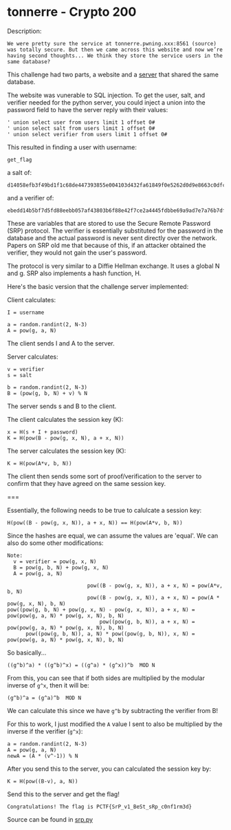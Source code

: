# tonnerre - Crypto 200
Description:
```
We were pretty sure the service at tonnerre.pwning.xxx:8561 (source) was totally secure. But then we came across this website and now we’re having second thoughts... We think they store the service users in the same database?
```

This challenge had two parts, a website and a [server](public_server_ea2e768e20e89fb1aafbbc547cdb4636.py) that shared the same database.

The website was vunerable to SQL injection.  To get the user, salt, and verifier needed for the python server, you could inject a union into the password field to have the server reply with their values:
```
' union select user from users limit 1 offset 0#
' union select salt from users limit 1 offset 0#
' union select verifier from users limit 1 offset 0#
```

This resulted in finding a user with username:
```
get_flag
```
a salt of:
```
d14058efb3f49bd1f1c68de447393855e004103d432fa61849f0e5262d0d9e8663c0dfcb877d40ea6de6b78efd064bdd02f6555a90d92a8a5c76b28b9a785fd861348af8a7014f4497a5de5d0d703a24ff9ec9b5c1ff8051e3825a0fc8a433296d31cf0bd5d21b09c8cd7e658f2272744b4d2fb63d4bccff8f921932a2e81813
```
and a verifier of:
```
ebedd14b5bf7d5fd88eebb057af43803b6f88e42f7ce2a4445fdbbe69a9ad7e7a76b7df4a4e79cefd61ea0c4f426c0261acf5becb5f79cdf916d684667b6b0940b4ac2f885590648fbf2d107707acb38382a95bea9a89fb943a5c1ef6e6d064084f8225eb323f668e2c3174ab7b1dbfce831507b33e413b56a41528b1c850e59
```

These are variables that are stored to use the Secure Remote Password (SRP) protocol.
The verifier is essentially substituted for the password in the database and the actual password is never sent directly over the network.
Papers on SRP old me that because of this, if an attacker obtained the verifier, they would not gain the user's password.

The protocol is very similar to a Diffie Hellman exchange.  It uses a global N and g.  SRP also implements a hash function, H.

Here's the basic version that the challenge server implemented:

Client calculates:
```
I = username

a = random.randint(2, N-3)
A = pow(g, a, N)
```
The client sends I and A to the server.

Server calculates:
```
v = verifier
s = salt

b = random.randint(2, N-3)
B = (pow(g, b, N) + v) % N
```
The server sends s and B to the client.

The client calculates the session key (K):
```
x = H(s + I + password)
K = H(pow(B - pow(g, x, N), a + x, N))
```

The server calculates the session key (K):
```
K = H(pow(A*v, b, N))
```

The client then sends some sort of proof/verification to the server to confirm that they have agreed on the same session key.

===

Essentially, the following needs to be true to calulcate a session key:
```
H(pow((B - pow(g, x, N)), a + x, N)) == H(pow(A*v, b, N)) 
```

Since the hashes are equal, we can assume the values are 'equal'.  We can also do some other modifications:
```
Note:
  v = verifier = pow(g, x, N)
  B = pow(g, b, N) + pow(g, x, N)
  A = pow(g, a, N)

                          pow((B - pow(g, x, N)), a + x, N) = pow(A*v, b, N)
                          pow((B - pow(g, x, N)), a + x, N) = pow(A * pow(g, x, N), b, N)
pow((pow(g, b, N) + pow(g, x, N) - pow(g, x, N)), a + x, N) = pow(pow(g, a, N) * pow(g, x, N), b, N)
                              pow((pow(g, b, N)), a + x, N) = pow(pow(g, a, N) * pow(g, x, N), b, N)
      pow((pow(g, b, N)), a, N) * pow((pow(g, b, N)), x, N) = pow(pow(g, a, N) * pow(g, x, N), b, N)
```

So basically...
```
((g^b)^a) * ((g^b)^x) = ((g^a) * (g^x))^b  MOD N
```

From this, you can see that if both sides are multiplied by the modular inverse of ```g^x```, then it will be:
```
(g^b)^a = (g^a)^b  MOD N
```
We can calculate this since we have ```g^b``` by subtracting the verifier from B!

For this to work, I just modified the ```A``` value I sent to also be multiplied by the inverse if the verifier (```g^x```):
```
a = random.randint(2, N-3)
A = pow(g, a, N)
newA = (A * (v^-1)) % N
```

After you send this to the server, you can calculated the session key by:
```
K = H(pow((B-v), a, N))
```

Send this to the server and get the flag!
```
Congratulations! The flag is PCTF{SrP_v1_BeSt_sRp_c0nf1rm3d}
```

Source can be found in [srp.py](srp.py)
